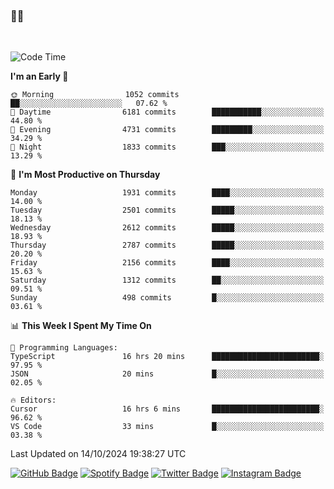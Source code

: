 ### 🤙🍺

<!-- <a href="https://github-readme-stats.vercel.app/api?username=hzak2xx&count_private=true&show_icons=true&theme=dracula">
  <img align="center" src="https://github-readme-stats.vercel.app/api?username=hzak2xx&count_private=true&show_icons=true&theme=dracula" />
</a>
</br> -->
</br>

<!--START_SECTION:waka-->
![Code Time](http://img.shields.io/badge/Code%20Time-3%2C616%20hrs%2029%20mins-blue)

**I'm an Early 🐤** 

```text
🌞 Morning                1052 commits        ██░░░░░░░░░░░░░░░░░░░░░░░   07.62 % 
🌆 Daytime                6181 commits        ███████████░░░░░░░░░░░░░░   44.80 % 
🌃 Evening                4731 commits        █████████░░░░░░░░░░░░░░░░   34.29 % 
🌙 Night                  1833 commits        ███░░░░░░░░░░░░░░░░░░░░░░   13.29 % 
```
📅 **I'm Most Productive on Thursday** 

```text
Monday                   1931 commits        ████░░░░░░░░░░░░░░░░░░░░░   14.00 % 
Tuesday                  2501 commits        █████░░░░░░░░░░░░░░░░░░░░   18.13 % 
Wednesday                2612 commits        █████░░░░░░░░░░░░░░░░░░░░   18.93 % 
Thursday                 2787 commits        █████░░░░░░░░░░░░░░░░░░░░   20.20 % 
Friday                   2156 commits        ████░░░░░░░░░░░░░░░░░░░░░   15.63 % 
Saturday                 1312 commits        ██░░░░░░░░░░░░░░░░░░░░░░░   09.51 % 
Sunday                   498 commits         █░░░░░░░░░░░░░░░░░░░░░░░░   03.61 % 
```


📊 **This Week I Spent My Time On** 

```text
💬 Programming Languages: 
TypeScript               16 hrs 20 mins      ████████████████████████░   97.95 % 
JSON                     20 mins             █░░░░░░░░░░░░░░░░░░░░░░░░   02.05 % 

🔥 Editors: 
Cursor                   16 hrs 6 mins       ████████████████████████░   96.62 % 
VS Code                  33 mins             █░░░░░░░░░░░░░░░░░░░░░░░░   03.38 % 
```


 Last Updated on 14/10/2024 19:38:27 UTC
<!--END_SECTION:waka-->

[![GitHub Badge](https://img.shields.io/badge/GitHub-100000?style=for-the-badge&logo=github&logoColor=white)](https://github.com/hzak2xx)
[![Spotify Badge](https://img.shields.io/badge/Spotify-1ED760?&style=for-the-badge&logo=spotify&logoColor=white)](https://open.spotify.com/user/uf90s6sbbh75a1mt44clkhkvf)
[![Twitter Badge](https://img.shields.io/badge/Twitter-1DA1F2?style=for-the-badge&logo=twitter&logoColor=white)](https://twitter.com/hzak2xx)
[![Instagram Badge](https://img.shields.io/badge/Instagram-E4405F?style=for-the-badge&logo=instagram&logoColor=white)](https://www.instagram.com/hzak2xx/)
